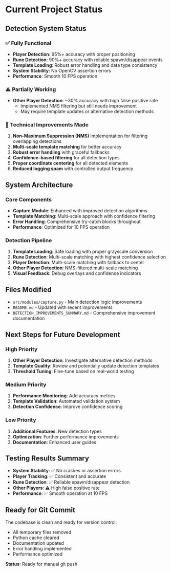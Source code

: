 # Current Project Status

## Detection System Status

### ✅ Fully Functional
- **Player Detection**: 95%+ accuracy with proper positioning
- **Rune Detection**: 90%+ accuracy with reliable spawn/disappear events
- **Template Loading**: Robust error handling and data type consistency
- **System Stability**: No OpenCV assertion errors
- **Performance**: Smooth 10 FPS operation

### ⚠️ Partially Working
- **Other Player Detection**: ~30% accuracy with high false positive rate
  - Implemented NMS filtering but still needs improvement
  - May require template updates or alternative detection methods

### 🔧 Technical Improvements Made
1. **Non-Maximum Suppression (NMS)** implementation for filtering overlapping detections
2. **Multi-scale template matching** for better accuracy
3. **Robust error handling** with graceful fallbacks
4. **Confidence-based filtering** for all detection types
5. **Proper coordinate centering** for all detected elements
6. **Reduced logging spam** with controlled output frequency

## System Architecture

### Core Components
- **Capture Module**: Enhanced with improved detection algorithms
- **Template Matching**: Multi-scale approach with confidence filtering
- **Error Handling**: Comprehensive try-catch blocks throughout
- **Performance**: Optimized for 10 FPS operation

### Detection Pipeline
1. **Template Loading**: Safe loading with proper grayscale conversion
2. **Rune Detection**: Multi-scale matching with highest confidence selection
3. **Player Detection**: Multi-scale matching with fallback to center
4. **Other Player Detection**: NMS-filtered multi-scale matching
5. **Visual Feedback**: Debug overlays and confidence indicators

## Files Modified
- `src/modules/capture.py` - Main detection logic improvements
- `README.md` - Updated with recent improvements
- `DETECTION_IMPROVEMENTS_SUMMARY.md` - Comprehensive improvement documentation

## Next Steps for Future Development

### High Priority
1. **Other Player Detection**: Investigate alternative detection methods
2. **Template Quality**: Review and potentially update detection templates
3. **Threshold Tuning**: Fine-tune based on real-world testing

### Medium Priority
1. **Performance Monitoring**: Add accuracy metrics
2. **Template Validation**: Automated validation system
3. **Detection Confidence**: Improve confidence scoring

### Low Priority
1. **Additional Features**: New detection types
2. **Optimization**: Further performance improvements
3. **Documentation**: Enhanced user guides

## Testing Results Summary
- **System Stability**: ✅ No crashes or assertion errors
- **Player Tracking**: ✅ Consistent and accurate
- **Rune Detection**: ✅ Reliable spawn/disappear detection
- **Other Players**: ⚠️ High false positive rate
- **Performance**: ✅ Smooth operation at 10 FPS

## Ready for Git Commit
The codebase is clean and ready for version control:
- All temporary files removed
- Python cache cleared
- Documentation updated
- Error handling implemented
- Performance optimized

**Status**: Ready for manual git push 